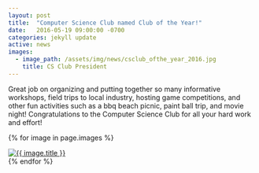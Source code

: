 ```yaml
---
layout: post
title:  "Computer Science Club named Club of the Year!"
date:   2016-05-19 09:00:00 -0700
categories: jekyll update
active: news
images:
  - image_path: /assets/img/news/csclub_ofthe_year_2016.jpg
    title: CS Club President
---
```


Great job on organizing and putting together so many informative workshops, field trips to local industry, hosting game competitions, and other fun activities such as a bbq beach picnic, paint ball trip, and movie night! Congratulations to the Computer Science Club for all your hard work and effort!
<!--more-->
{% for image in page.images %}
  <div class="center-image">
    <a href="{{ image.image_path }}">
      <img src="{{ image.image_path }}" class="img-responsive" alt="{{ image.title }}">
    </a>
  </div>
{% endfor %}
